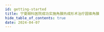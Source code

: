 ```yaml
---
id: getting-started
title: 宁夏眼科医院成功实施角膜热成形术治疗圆锥角膜
hide_table_of_contents: true
date: 2024-04-07
---
```


